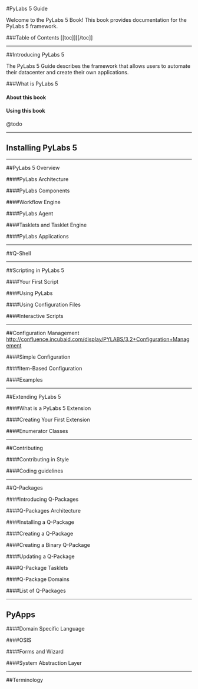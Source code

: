 #PyLabs 5 Guide

Welcome to the PyLabs 5 Book! This book provides documentation for the PyLabs 5 framework.

###Table of Contents
[[toc]][[/toc]]

----

##Introducing PyLabs 5

The PyLabs 5 Guide describes the framework that allows users to automate their datacenter and create their own applications. 

###What is PyLabs 5

#### About this book

#### Using this book
@todo

----

## Installing PyLabs 5

----

##PyLabs 5 Overview

####PyLabs Architecture

####PyLabs Components

####Workflow Engine

####PyLabs Agent

####Tasklets and Tasklet Engine

####PyLabs Applications

----

##Q-Shell

----

##Scripting in PyLabs 5

####Your First Script

####Using PyLabs

####Using Configuration Files

####Interactive Scripts

----

##Configuration Management
http://confluence.incubaid.com/display/PYLABS/3.2+Configuration+Management

####Simple Configuration

####Item-Based Configuration

####Examples

----

##Extending PyLabs 5

####What is a PyLabs 5 Extension

####Creating Your First Extension

####Enumerator Classes

----

##Contributing

####Contributing in Style

####Coding guidelines

----
##Q-Packages

####Introducing Q-Packages

####Q-Packages Architecture

####Installing a Q-Package

####Creating a Q-Package

####Creating a Binary Q-Package

####Updating a Q-Package

####Q-Package Tasklets

####Q-Package Domains

####List of Q-Packages

----

## PyApps

####Domain Specific Language

####OSIS

####Forms and Wizard

####System Abstraction Layer

----

##Terminology


